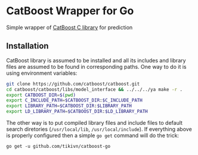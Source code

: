 # CatBoost Wrapper for Go
Simple wrapper of [CatBoost C library](https://tech.yandex.com/catboost/doc/dg/concepts/c-plus-plus-api_dynamic-c-pluplus-wrapper-docpage/) for prediction

## Installation
CatBoost library is assumed to be installed and all its includes and library files are assumed to be found in corresponding paths. One way to do it is using environment variables:
```sh
git clone https://github.com/catboost/catboost.git
cd catboost/catboost/libs/model_interface && ../../../ya make -r .
export CATBOOST_DIR=$(pwd)
export C_INCLUDE_PATH=$CATBOOST_DIR:$C_INCLUDE_PATH
export LIBRARY_PATH=$CATBOOST_DIR:$LIBRARY_PATH
export LD_LIBRARY_PATH=$CATBOOST_DIR:$LD_LIBRARY_PATH
```
The other way is to put compiled library files and include files to default search diretories (`/usr/local/lib`, `/usr/local/include`).
If everything above is properly configured then a simple `go get` command will do the trick:
```
go get -u github.com/tikivn/catboost-go
```
